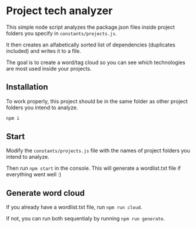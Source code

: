 # Project tech analyzer

This simple node script analyzes the package.json files inside project folders you specify in `constants/projects.js`.

It then creates an alfabetically sorted list of dependencies (duplicates included) and writes it to a file.

The goal is to create a word/tag cloud so you can see which technologies are most used inside your projects.

## Installation

To work properly, this project should be in the same folder as other project folders you intend to analyze.

```bash
npm i
```

## Start

Modify the `constants/projects.js` file with the names of project folders you intend to analyze.

Then run `npm start` in the console. This will generate a wordlist.txt file if everything went well :)

## Generate word cloud

If you already have a wordlist.txt file, run `npm run cloud`.

If not, you can run both sequentialy by running `npm run generate`.
